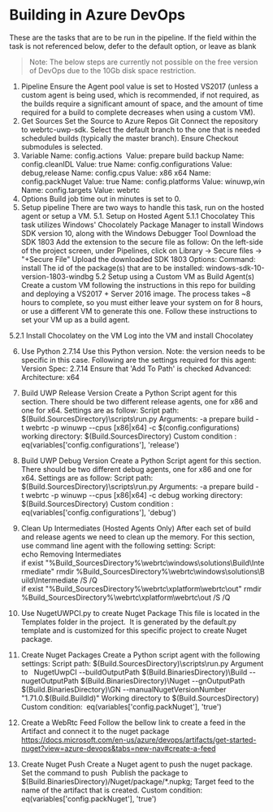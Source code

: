 # Building in Azure DevOps

These are the tasks that are to be run in the pipeline. If the field within the task is not referenced below, defer to the default option, or leave as blank

> Note: The below steps are currently not possible on the free version of DevOps due to the 10Gb disk space restriction.

1. Pipeline
Ensure the Agent pool value is set to Hosted VS2017 (unless a custom agent is being used, which is recommended, if not required, as the builds require a significant amount of space, and the amount of time required for a build to complete decreases when using a custom VM).
2. Get Sources
Set the Source to Azure Repos Git
Connect the repository to webrtc-uwp-sdk.
Select the default branch to the one that is needed scheduled builds (typically the master branch).
Ensure Checkout submodules is selected.
3. Variable
Name: config.actions  Value: prepare build backup
Name: config.cleanIDL Value: true
Name: config.configurations Value: debug,release
Name: config.cpus Value: x86 x64
Name: config.packNuget Value: true
Name: config.platforms Value: winuwp,win
Name: config.targets Value: webrtc
4. Options
Build job time out in minutes is set to 0.
5. Setup pipeline
There are two ways to handle this task, run on the hosted agent or setup a VM.
5.1. Setup on Hosted Agent
5.1.1 Chocolatey
This task utilizes Windows' Chocolately Package Manager to install Windows SDK version 10, along with the Windows Debugger Tool
Download the SDK 1803
Add the extension to the secure file as follow:
On the left-side of the project screen, under Pipelines, click on Library -> Secure files -> "+Secure File"
Upload the downloaded SDK 1803
Options:
Command: install
The id of the package(s) that are to be installed: windows-sdk-10-version-1803-windbg
5.2 Setup using a Custom VM as Build Agent(s)
Create a custom VM following the instructions in this repo for building and deploying a VS2017 + Server 2016 image.
The process takes ~8 hours to complete, so you must either leave your system on for 8 hours, or use a different VM to generate this one.
Follow these instructions to set your VM up as a build agent.

5.2.1 Install Chocolatey on the VM
Log into the VM and install Chocolatey

6. Use Python 2.7.14
Use this Python version. Note: the version needs to be specific in this case. Following are the settings required for this agent:
Version Spec: 2.7.14
Ensure that 'Add To Path' is checked
Advanced:
Architecture: x64
7. Build UWP Release Version
Create a Python Script agent for this section. There should be two different release agents, one for x86 and one for x64. Settings are as follow:
Script path:
$(Build.SourcesDirectory)\scripts\run.py
Arguments:
-a prepare build -t webrtc -p winuwp --cpus [x86|x64] -c $(config.configurations)
working directory:
$(Build.SourcesDirectory)
Custom condition :
eq(variables['config.configurations'], 'release')

8. Build UWP Debug Version
Create a Python Script agent for this section. There should be two different debug agents, one for x86 and one for x64. Settings are as follow:
Script path: 
$(Build.SourcesDirectory)\scripts\run.py
Arguments:
-a prepare build -t webrtc -p winuwp --cpus [x86|x64] -c debug
working directory:
$(Build.SourcesDirectory)
Custom condition :
eq(variables['config.configurations'], 'debug')
9. Clean Up Intermediates (Hosted Agents Only)
After each set of build and release agents we need to clean up the memory. For this section, use command line agent with the following setting:
Script:
 echo Removing Intermediates
if exist "%Build_SourcesDirectory%\webrtc\windows\solutions\Build\Intermediate" rmdir %Build_SourcesDirectory%\webrtc\windows\solutions\Build\Intermediate /S /Q
if exist "%Build_SourcesDirectory%\webrtc\xplatform\webrtc\out" rmdir %Build_SourcesDirectory%\webrtc\xplatform\webrtc\out /S /Q
10. Use NugetUWPCI.py to create Nuget Package
This file is located in the Templates folder in the project.  It is generated by the default.py template and is customized for this specific project to create Nuget package. 

11. Create Nuget Packages
Create a Python script agent with the following settings:
Script path:
$(Build.SourcesDirectory)\scripts\run.py
Argument to  
NugetUwpCI --buildOutputPath $(Build.BinariesDirectory)\Build --nugetOutputPath $(Build.BinariesDirectory)\Nuget --gnOutputPath $(Build.BinariesDirectory)\GN --manualNugetVersionNumber "1.71.0.$(Build.BuildId)"
Working directory to $(Build.SourcesDirectory)
Custom condition: 
eq(variables['config.packNuget'], 'true')
12. Create a WebRtc Feed
Follow the bellow link to create a feed in the Artifact and connect it to the nuget package
https://docs.microsoft.com/en-us/azure/devops/artifacts/get-started-nuget?view=azure-devops&tabs=new-nav#create-a-feed
13. Create Nuget Push
Create a Nuget agent to push the nuget package.
Set the command to push 
Publish the package to 
$(Build.BinariesDirectory)/Nuget/package/*.nupkg;
Target feed to the name of the artifact that is created.
Custom condition:
eq(variables['config.packNuget'], 'true')

